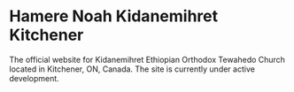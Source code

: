 # Hamere Noah Kidanemihret Kitchener

The official website for Kidanemihret Ethiopian Orthodox Tewahedo Church located in Kitchener, ON, Canada. The site is currently under active development.